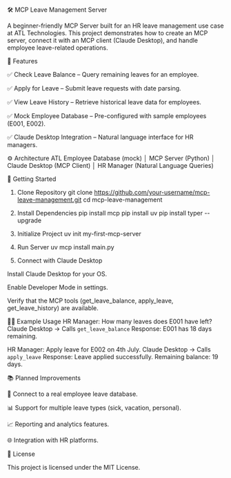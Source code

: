 🛠️ MCP Leave Management Server

A beginner-friendly MCP Server built for an HR leave management use case at ATL Technologies.
This project demonstrates how to create an MCP server, connect it with an MCP client (Claude Desktop), and handle employee leave-related operations.

📌 Features

✅ Check Leave Balance – Query remaining leaves for an employee.

✅ Apply for Leave – Submit leave requests with date parsing.

✅ View Leave History – Retrieve historical leave data for employees.

✅ Mock Employee Database – Pre-configured with sample employees (E001, E002).

✅ Claude Desktop Integration – Natural language interface for HR managers.

⚙️ Architecture
ATL Employee Database (mock)
        │
   MCP Server (Python)
        │
   Claude Desktop (MCP Client)
        │
HR Manager (Natural Language Queries)

🚀 Getting Started
1. Clone Repository
git clone https://github.com/your-username/mcp-leave-management.git
cd mcp-leave-management

2. Install Dependencies
pip install mcp
pip install uv
pip install typer --upgrade

3. Initialize Project
uv init my-first-mcp-server

4. Run Server
uv mcp install main.py

5. Connect with Claude Desktop

Install Claude Desktop for your OS.

Enable Developer Mode in settings.

Verify that the MCP tools (get_leave_balance, apply_leave, get_leave_history) are available.

🧑‍💻 Example Usage
HR Manager: How many leaves does E001 have left?
Claude Desktop → Calls `get_leave_balance`
Response: E001 has 18 days remaining.

HR Manager: Apply leave for E002 on 4th July.
Claude Desktop → Calls `apply_leave`
Response: Leave applied successfully. Remaining balance: 19 days.

📚 Planned Improvements

🔗 Connect to a real employee leave database.

📊 Support for multiple leave types (sick, vacation, personal).

📈 Reporting and analytics features.

🌐 Integration with HR platforms.

📝 License

This project is licensed under the MIT License.
